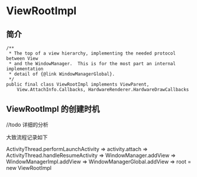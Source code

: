 # ViewRootImpl

## 简介
	/**
	 * The top of a view hierarchy, implementing the needed protocol between View
	 * and the WindowManager.  This is for the most part an internal implementation
	 * detail of {@link WindowManagerGlobal}.
	 */
	public final class ViewRootImpl implements ViewParent,
        View.AttachInfo.Callbacks, HardwareRenderer.HardwareDrawCallbacks



## ViewRootImpl 的创建时机


//todo 详细的分析


大致流程记录如下

ActivityThread.performLaunchActivity
 => activity.attach
  => ActivityThread.handleResumeActivity
   => WindowManager.addView
    => WindowManagerImpl.addView
     => WindowManagerGlobal.addView
      => root = new ViewRootImpl





